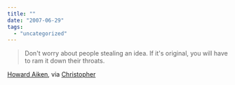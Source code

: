```yaml
---
title: ""
date: "2007-06-29"
tags: 
  - "uncategorized"
---
```


> Don't worry about people stealing an idea. If it's original, you will have to ram it down their throats.

[Howard Aiken](http://www.quotationspage.com/quote/27706.html "Quote Details: Howard Aiken: Don't worry about people... - The Quotations Page"), via [Christopher](http://c3o.soup.phoria.eu/post/650 "WHAT HAPPEN")
